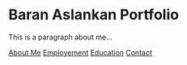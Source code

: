 # Baran Aslankan Portfolio

This is a paragraph about me...

[About Me](index)
[Employement](employment)
[Education](education)
[Contact](contact)
